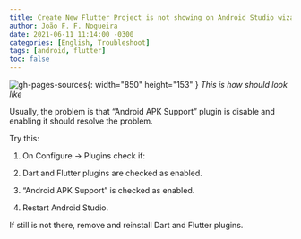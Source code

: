 ```yaml
---
title: Create New Flutter Project is not showing on Android Studio wizard
author: João F. F. Nogueira
date: 2021-06-11 11:14:00 -0300
categories: [English, Troubleshoot]
tags: [android, flutter]
toc: false
---
```



   ![gh-pages-sources](https://cdn.jsdelivr.net/gh/cotes2020/chirpy-images/posts/20190809/gh-pages-sources.png){: width="850" height="153" }
_This is how should look like_

Usually, the problem is that “Android APK Support” plugin is disable and enabling it should resolve the problem.  

Try this:

1. On Configure -> Plugins check if:

2. Dart and Flutter plugins are checked as enabled.

3. “Android APK Support” is checked as enabled.

4. Restart Android Studio.

If still is not there, remove and reinstall Dart and Flutter plugins.